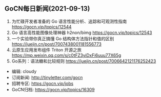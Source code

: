 ## GoCN每日新闻(2021-09-13)

1. 为忙碌开发者准备的 Go 语言性能分析、追踪和可观测性指南 https://gocn.vip/topics/12544
2. Go 语言高性能图像处理神器 h2non/bimg https://gocn.vip/topics/12543
3. 一个实验带你真正搞懂 Go 结构体方法指针和值的区别 https://juejin.cn/post/7007438001181556773
4. 云原生应用发布组件 Triton 开源之旅 https://mp.weixin.qq.com/s/c0tFZ3yiDxFi6uuu77X65g
5. Go系列：语法糖和比较规则 https://juejin.cn/post/7006642121176252423
   
- 编辑: cloudy
- 订阅新闻: http://tinyletter.com/gocn
- 招聘专区: https://gocn.vip/jobs
- GoCN归档: https://gocn.vip/topics/16309 
